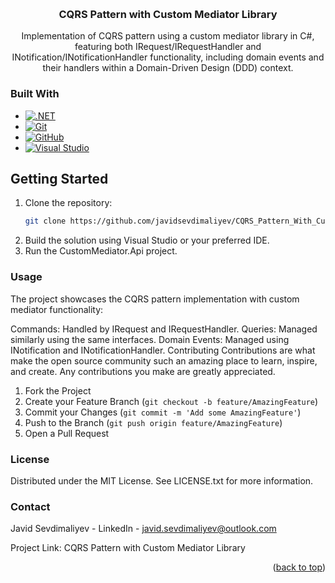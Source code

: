 <a name="readme-top"></a>

<!-- PROJECT LOGO -->
<br />
<div align="center">
<h3 align="center">CQRS Pattern with Custom Mediator Library</h3>

  <p align="center">
    Implementation of CQRS pattern using a custom mediator library in C#, featuring both IRequest/IRequestHandler and INotification/INotificationHandler functionality, including domain events and their handlers within a Domain-Driven Design (DDD) context.
  </p>
</div>

### Built With

* [![.NET](https://img.shields.io/badge/--512BD4?logo=.net&logoColor=ffffff)](https://dotnet.microsoft.com/)
* [![Git](https://img.shields.io/badge/--F05032?logo=git&logoColor=ffffff)](http://git-scm.com/)
* [![GitHub](https://badgen.net/badge/icon/github?icon=github&label)](https://github.com)
* [![Visual Studio](https://img.shields.io/badge/Visual_Studio-5C2D91?logo=visual%20studio&logoColor=ffffff)](https://visualstudio.microsoft.com/)

## Getting Started

1. Clone the repository:
   ```sh
   git clone https://github.com/javidsevdimaliyev/CQRS_Pattern_With_Custom_Mediator_Library.git
2. Build the solution using Visual Studio or your preferred IDE.
3. Run the CustomMediator.Api project.
   
### Usage
The project showcases the CQRS pattern implementation with custom mediator functionality:

Commands: Handled by IRequest and IRequestHandler.
Queries: Managed similarly using the same interfaces.
Domain Events: Managed using INotification and INotificationHandler.
Contributing
Contributions are what make the open source community such an amazing place to learn, inspire, and create. Any contributions you make are greatly appreciated.

1. Fork the Project
2. Create your Feature Branch (`git checkout -b feature/AmazingFeature`)
3. Commit your Changes (`git commit -m 'Add some AmazingFeature'`)
4. Push to the Branch (`git push origin feature/AmazingFeature`)
5. Open a Pull Request

### License
Distributed under the MIT License. See LICENSE.txt for more information.

### Contact
Javid Sevdimaliyev - LinkedIn - javid.sevdimaliyev@outlook.com

Project Link: CQRS Pattern with Custom Mediator Library

<p align="right">(<a href="#readme-top">back to top</a>)</p>

